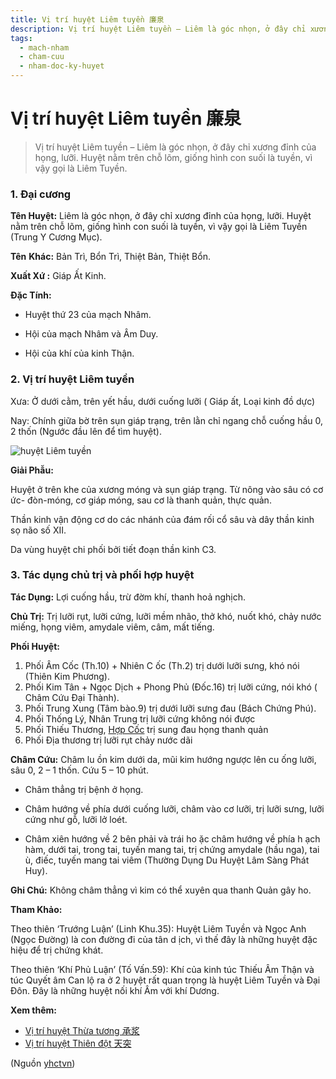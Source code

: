 ```yaml
---
title: Vị trí huyệt Liêm tuyền 廉泉
description: Vị trí huyệt Liêm tuyền – Liêm là góc nhọn, ở đây chỉ xương đỉnh của họng, lưỡi. Huyệt nằm trên chỗ lõm, giống hình con suối là tuyền, vì vậy gọi là Liêm Tuyền.
tags:
  - mach-nham
  - cham-cuu
  - nham-doc-ky-huyet
---
```


# Vị trí huyệt Liêm tuyền 廉泉 

> Vị trí huyệt Liêm tuyền – Liêm là góc nhọn, ở đây chỉ xương đỉnh của họng, lưỡi. Huyệt nằm trên chỗ lõm, giống hình con suối là tuyền, vì vậy gọi là Liêm Tuyền.

### 1. Đại cương

**Tên Huyệt:** Liêm là góc nhọn, ở đây chỉ xương đỉnh của họng, lưỡi. Huyệt nằm trên chỗ lõm, giống hình con suối là tuyền, vì vậy gọi là Liêm Tuyền (Trung Y Cương Mục).

**Tên** **Khác:** Bản Trì, Bổn Trì, Thiệt Bản, Thiệt Bổn.

**Xuất Xứ :** Giáp Ất Kinh.

**Đặc Tính:**

+ Huyệt thứ 23 của mạch Nhâm.

+ Hội của mạch Nhâm và Âm Duy.

+ Hội của khí của kinh Thận.

### 2. Vị trí huyệt Liêm tuyền

Xưa: Ở dưới cằm, trên yết hầu, dưới cuống lưỡi ( Giáp ất, Loại kinh đồ dực)

Nay: Chính giữa bờ trên sụn giáp trạng, trên lằn chỉ ngang chỗ cuống hầu 0, 2 thốn (Ngước đầu lên để tìm huyệt).

![huyệt Liêm tuyền](/imgs/yhctvn/huyet-liem-tuyen-300x187.jpg)

**Giải Phẫu:**

Huyệt ở trên khe của xương móng và sụn giáp trạng. Từ nông vào sâu có cơ ức- đòn-móng, cơ giáp móng, sau cơ là thanh quản, thực quản.

Thần kinh vận động cơ do các nhánh của đám rối cổ sâu và dây thần kinh sọ não số XII.

Da vùng huyệt chi phối bởi tiết đoạn thần kinh C3.

### 3. Tác dụng chủ trị và phối hợp huyệt

**Tác Dụng:** Lợi cuống hầu, trừ đờm khí, thanh hoả nghịch.

**Chủ Trị:** Trị lưỡi rụt, lưỡi cứng, lưỡi mềm nhão, thở khó, nuốt khó, chảy nước miếng, họng viêm, amydale viêm, câm, mất tiếng.

**Phối Huyệt:**

1. Phối Âm Cốc (Th.10) + Nhiên C ốc (Th.2) trị dưới lưỡi sưng, khó nói (Thiên Kim Phương).
2. Phối Kim Tân + Ngọc Dịch + Phong Phủ (Đốc.16) trị lưỡi cứng, nói khó ( Châm Cứu Đại Thành).
3. Phối Trung Xung (Tâm bào.9) trị dưới lưỡi sưng đau (Bách Chứng Phú).
4. Phối Thống Lý, Nhân Trung trị lưỡi cứng không nói được
5. Phối Thiếu Thương, [Hợp Cốc](/yhctvn/huyet-hop-coc-%e5%90%88-%e8%b0%b7/) trị sung đau họng thanh quản
6. Phối Địa thương trị lưỡi rụt chảy nước dãi

**Châm Cứu:** Châm lu ồn kim dưới da, mũi kim hướng ngược lên cu ống lưỡi, sâu 0, 2 – 1 thốn. Cứu 5 – 10 phút.

+ Châm thẳng trị bệnh ở họng.

+ Châm hướng về phía dưới cuống lưỡi, châm vào cơ lưỡi, trị lưỡi sưng, lưỡi cứng như gỗ, lưỡi lở loét.

+ Châm xiên hướng về 2 bên phải và trái ho ặc châm hướng về phía h ạch hàm, dưới tai, trong tai, tuyến mang tai, trị chứng amydale (hầu nga), tai ù, điếc, tuyến mang tai viêm (Thường Dụng Du Huyệt Lâm Sàng Phát Huy).

**Ghi Chú:** Không châm thẳng vì kim có thể xuyên qua thanh Quản gây ho.

**Tham Khảo:**

Theo thiên ‘Trướng Luận’ (Linh Khu.35): Huyệt Liêm Tuyền và Ngọc Anh (Ngọc Đường) là con đường đi của tân d ịch, vì thế đây là những huyệt đặc hiệu để trị chứng khát.

Theo thiên ‘Khí Phủ Luận’ (Tố Vấn.59): Khí của kinh túc Thiếu Âm Thận và túc Quyết âm Can lộ ra ở 2 huyệt rất quan trọng là huyệt Liêm Tuyền và Đại Đôn. Đây là những huyệt nối khí Âm với khí Dương.

**Xem thêm:**

* [Vị trí huyệt Thừa tương 承浆](/yhctvn/vi-tri-huyet-thua-tuong-%e6%89%bf%e6%b5%86/)
* [Vị trí huyệt Thiên đột 天突](/yhctvn/vi-tri-huyet-thien-dot-%e5%a4%a9%e7%aa%81/)

(Nguồn <a href="https://yhctvn.com/vi-tri-huyet-liem-tuyen-廉泉/" target="_blank">yhctvn</a>)
